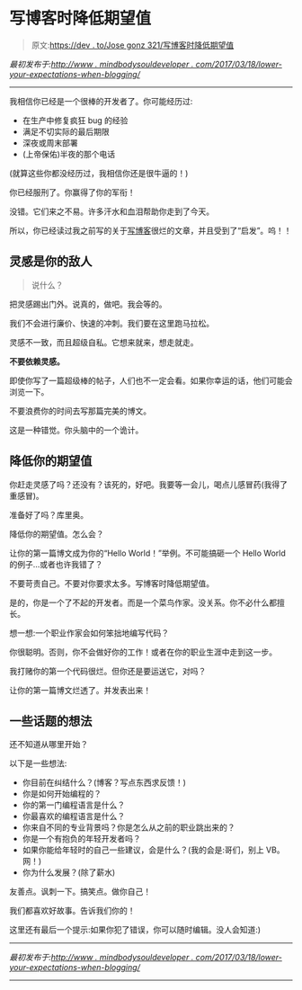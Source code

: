 # 写博客时降低期望值

> 原文:[https://dev . to/Jose gonz 321/写博客时降低期望值](https://dev.to/josegonz321/lower-your-expectations-when-blogging)

*最初发布于:[http://www . mindbodysouldeveloper . com/2017/03/18/lower-your-expectations-when-blogging/](http://www.mindbodysouldeveloper.com/2017/03/18/lower-your-expectations-when-blogging/)*

* * *

我相信你已经是一个很棒的开发者了。你可能经历过:

*   在生产中修复疯狂 bug 的经验
*   满足不切实际的最后期限
*   深夜或周末部署
*   (上帝保佑)半夜的那个电话

(就算这些你都没经历过，我相信你还是很牛逼的！)

你已经服刑了。你赢得了你的军衔！

没错。它们来之不易。许多汗水和血泪帮助你走到了今天。

所以，你已经读过我之前写的关于[写博客](http://www.mindbodysouldeveloper.com/2017/03/16/will-suck-blogging-thats-ok/)很烂的文章，并且受到了“启发”。呜！！

## 灵感是你的敌人

> 说什么？

把灵感踢出门外。说真的，做吧。我会等的。

我们不会进行廉价、快速的冲刺。我们要在这里跑马拉松。

灵感不一致，而且超级自私。它想来就来，想走就走。

**不要依赖灵感。**

即使你写了一篇超级棒的帖子，人们也不一定会看。如果你幸运的话，他们可能会浏览一下。

不要浪费你的时间去写那篇完美的博文。

这是一种错觉。你头脑中的一个诡计。

## 降低你的期望值

你赶走灵感了吗？还没有？该死的，好吧。我要等一会儿，喝点儿感冒药(我得了重感冒)。

准备好了吗？库里奥。

降低你的期望值。怎么会？

让你的第一篇博文成为你的“Hello World！”举例。不可能搞砸一个 Hello World 的例子...或者也许我错了？

不要苛责自己。不要对你要求太多。写博客时降低期望值。

是的，你是一个了不起的开发者。而是一个菜鸟作家。没关系。你不必什么都擅长。

想一想:一个职业作家会如何笨拙地编写代码？

你很聪明。否则，你不会做好你的工作！或者在你的职业生涯中走到这一步。

我打赌你的第一个代码很烂。但你还是要运送它，对吗？

让你的第一篇博文烂透了。并发表出来！

## 一些话题的想法

还不知道从哪里开始？

以下是一些想法:

*   你目前在纠结什么？(博客？写点东西求反馈！)
*   你是如何开始编程的？
*   你的第一门编程语言是什么？
*   你最喜欢的编程语言是什么？
*   你来自不同的专业背景吗？你是怎么从之前的职业跳出来的？
*   你是一个有抱负的年轻开发者吗？
*   如果你能给年轻时的自己一些建议，会是什么？(我的会是:哥们，别上 VB。网！)
*   你为什么发展？(除了薪水)

友善点。讽刺一下。搞笑点。做你自己！

我们都喜欢好故事。告诉我们你的！

这里还有最后一个提示:如果你犯了错误，你可以随时编辑。没人会知道:)

* * *

*最初发布于:[http://www . mindbodysouldeveloper . com/2017/03/18/lower-your-expectations-when-blogging/](http://www.mindbodysouldeveloper.com/2017/03/18/lower-your-expectations-when-blogging/)*

* * *
